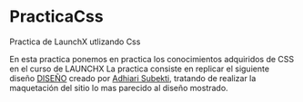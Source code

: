 # PracticaCss
Practica de LaunchX utlizando Css

En esta practica ponemos en practica los conocimientos adquiridos de CSS  en el curso de LAUNCHX
La practica consiste en replicar el siguiente diseño [DISEÑO](https://github.com/LaunchX-InnovaccionVirtual/FrontEnd-Mision/blob/main/03%20-%20CSS/practica/landingVacunaci%C3%B3n.png) creado por [Adhiari Subekti](https://dribbble.com/Adhiari_is), tratando de realizar la maquetación del sitio lo mas parecido al diseño mostrado.
